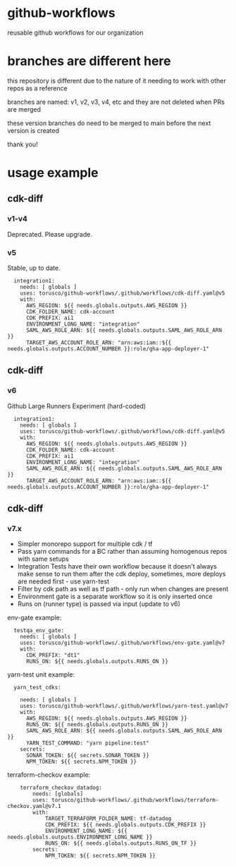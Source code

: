 # github-workflows

reusable github workflows for our organization

# branches are different here

this repository is different due to the nature of it needing to work with other repos as a reference

branches are named: v1, v2, v3, v4, etc and they are not deleted when PRs are merged

these version branches do need to be merged to main before the next version is created

thank you!

# usage example

## cdk-diff

### v1-v4

Deprecated.  Please upgrade.

### v5

Stable, up to date.

```
  integration1:
    needs: [ globals ]
    uses: torusco/github-workflows/.github/workflows/cdk-diff.yaml@v5
    with:
      AWS_REGION: ${{ needs.globals.outputs.AWS_REGION }}
      CDK_FOLDER_NAME: cdk-account
      CDK_PREFIX: ai1
      ENVIRONMENT_LONG_NAME: "integration"
      SAML_AWS_ROLE_ARN: ${{ needs.globals.outputs.SAML_AWS_ROLE_ARN }}
      TARGET_AWS_ACCOUNT_ROLE_ARN: "arn:aws:iam::${{ needs.globals.outputs.ACCOUNT_NUMBER }}:role/gha-app-deployer-1"
```
## cdk-diff

### v6

Github Large Runners Experiment (hard-coded)

```
  integration1:
    needs: [ globals ]
    uses: torusco/github-workflows/.github/workflows/cdk-diff.yaml@v5
    with:
      AWS_REGION: ${{ needs.globals.outputs.AWS_REGION }}
      CDK_FOLDER_NAME: cdk-account
      CDK_PREFIX: ai1
      ENVIRONMENT_LONG_NAME: "integration"
      SAML_AWS_ROLE_ARN: ${{ needs.globals.outputs.SAML_AWS_ROLE_ARN }}
      TARGET_AWS_ACCOUNT_ROLE_ARN: "arn:aws:iam::${{ needs.globals.outputs.ACCOUNT_NUMBER }}:role/gha-app-deployer-1"
```

## cdk-diff

### v7.x

* Simpler monorepo support for multiple cdk / tf 
* Pass yarn commands for a BC rather than assuming homogenous repos with same setups
* Integration Tests have their own workflow because it doesn't always make sense to run them after the cdk deploy, sometimes, more deploys are needed first - use yarn-test
* Filter by cdk path as well as tf path - only run when changes are present
* Environment gate is a separate workflow so it is only inserted once
* Runs on (runner type) is passed via input (update to v6)

env-gate example:
```
  testqa_env_gate:
    needs: [ globals ]
    uses: torusco/github-workflows/.github/workflows/env-gate.yaml@v7
    with:
      CDK_PREFIX: "dt1"
      RUNS_ON: ${{ needs.globals.outputs.RUNS_ON }}

```

yarn-test unit example:
```
  yarn_test_cdks:

    needs: [ globals ]
    uses: torusco/github-workflows/.github/workflows/yarn-test.yaml@v7
    with:
      AWS_REGION: ${{ needs.globals.outputs.AWS_REGION }}
      RUNS_ON: ${{ needs.globals.outputs.RUNS_ON }}
      SAML_AWS_ROLE_ARN: ${{ needs.globals.outputs.SAML_AWS_ROLE_ARN }}
      YARN_TEST_COMMAND: "yarn pipeline:test"
    secrets:
      SONAR_TOKEN: ${{ secrets.SONAR_TOKEN }}
      NPM_TOKEN: ${{ secrets.NPM_TOKEN }}
```

terraform-checkov example:
```
    terraform_checkov_datadog:
        needs: [globals]
        uses: torusco/github-workflows/.github/workflows/terraform-checkov.yaml@v7.1
        with:
            TARGET_TERRAFORM_FOLDER_NAME: tf-datadog
            CDK_PREFIX: ${{ needs.globals.outputs.CDK_PREFIX }}
            ENVIRONMENT_LONG_NAME: ${{ needs.globals.outputs.ENVIRONMENT_LONG_NAME }}
            RUNS_ON: ${{ needs.globals.outputs.RUNS_ON_TF }}
        secrets:
            NPM_TOKEN: ${{ secrets.NPM_TOKEN }}

```